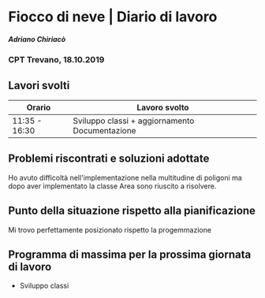 

# Fiocco di neve | Diario di lavoro
##### Adriano Chiriacò
### CPT Trevano, 18.10.2019

## Lavori svolti


|Orario        |Lavoro svolto                 |
|--------------|---------------------------------------------------------|
|11:35 - 16:30 |Sviluppo classi  + aggiornamento  Documentazione  |


##  Problemi riscontrati e soluzioni adottate
Ho avuto difficoltà nell'implementazione nella multitudine di poligoni ma dopo aver implementato la classe Area sono riuscito a risolvere.

##  Punto della situazione rispetto alla pianificazione
Mi trovo perfettamente posizionato rispetto la progemmazione

## Programma di massima per la prossima giornata di lavoro
- Sviluppo classi

